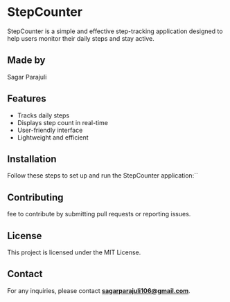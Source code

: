 # StepCounter

StepCounter is a simple and effective step-tracking application designed to help users monitor their daily steps and stay active.

## Made by
Sagar Parajuli

## Features
- Tracks daily steps
- Displays step count in real-time
- User-friendly interface
- Lightweight and efficient

## Installation
Follow these steps to set up and run the StepCounter application:``

## Contributing
fee to contribute by submitting pull requests or reporting issues.

## License
This project is licensed under the MIT License.

## Contact
For any inquiries, please contact **sagarparajuli106@gmail.com**.

